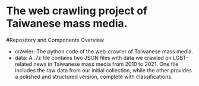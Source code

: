 # The web crawling project of Taiwanese mass media.

#Repository and Components Overview
- crawler: The python code of the web-crawler of Taiwanese mass media.
- data:  A .7z file contains two JSON files with data we crawled on LGBT-related news in Taiwanese mass media from 2010 to 2021. One file includes the raw data from our initial collection, while the other provides a polished and structured version, complete with classifications.
   
